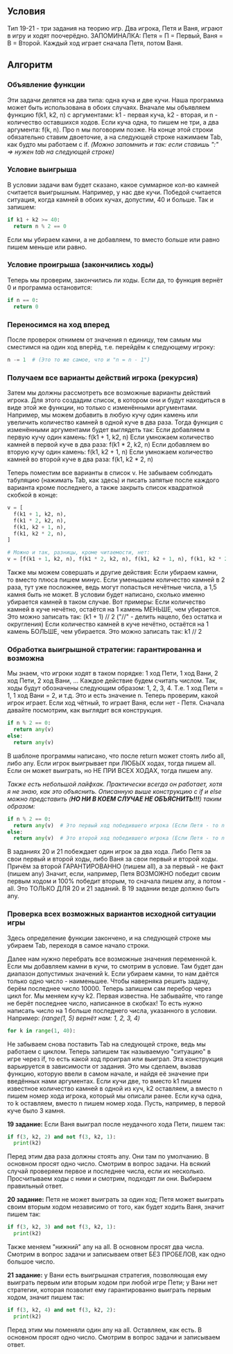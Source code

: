 ## Условия

Тип 19-21 - три задания на теорию игр.
Два игрока, Петя и Ваня, играют в игру и ходят поочерёдно.
ЗАПОМИНАЛКА: Петя = П = Первый, Ваня = В = Второй. Каждый ход играет сначала Петя, потом Ваня.

## Алгоритм

### Объявление функции

Эти задачи делятся на два типа: одна куча и две кучи. Наша программа может быть использована в обоих случаях.
Вначале мы объявляем функцию f(k1, k2, n) с аргументами: k1 - первая куча, k2 - вторая,
и n - количество оставшихся ходов.
Если куча одна, то пишем не три, а два аргумента: f(k, n). Про n мы поговорим позже.
На конце этой строки обязательно ставим двоеточие, а на следующей строке нажимаем Tab, как будто мы работаем с if.
_(Можно запомнить и так: если ставишь ":" => нужен tab на следующей строке)_

### Условие выигрыша

В условии задачи вам будет сказано, какое суммарное кол-во камней считается выигрышным.
Например, у нас две кучи. Победой считается ситуация, когда камней в обоих кучах, допустим, 40 и больше. Так и запишем:
```python
if k1 + k2 >= 40:
  return n % 2 == 0
```
Если мы убираем камни, а не добавляем, то вместо больше или равно пишем меньше или равно.

### Условие проигрыша (закончились ходы)

Теперь мы проверим, закончились ли ходы. Если да, то функция вернёт 0 и программа остановится:
```python
if n == 0:
  return 0
```

### Переносимся на ход вперед

После проверок отнимем от значения n единицу, тем самым мы сместимся на один ход вперёд,
т.е. перейдём к следующему игроку:
```python
n -= 1  # (Это то же самое, что и "n = n - 1")
```

### Получаем все варианты действий игрока (рекурсия)

Затем мы должны рассмотреть все возможные варианты действий игрока. Для этого создадим список,
в котором они и будут находиться в виде этой же функции, но только с изменёнными аргументами.
Например, мы можем добавить в любую кучу один камень или увеличить количество камней в одной куче в два раза.
Тогда функция с изменёнными аргументами будет выглядеть так:
Если добавляем в первую кучу один камень: f(k1 + 1, k2, n)
Если умножаем количество камней в первой куче в два раза: f(k1 * 2, k2, n)
Если добавляем во вторую кучу один камень: f(k1, k2 + 1, n)
Если умножаем количество камней во второй куче в два раза: f(k1, k2 * 2, n)

Теперь поместим все варианты в список v.
Не забываем соблюдать табуляцию (нажимать Tab, как здесь) и писать запятые после каждого варианта кроме последнего,
а также закрыть список квадратной скобкой в конце:
```python
v = [
  f(k1 + 1, k2, n),
  f(k1 * 2, k2, n),
  f(k1, k2 + 1, n),
  f(k1, k2 * 2, n),
]

# Можно и так, разницы, кроме читаемости, нет:
v = [f(k1 + 1, k2, n), f(k1 * 2, k2, n), f(k1, k2 + 1, n), f(k1, k2 * 2, n)]
```

Также мы можем совершать и другие действия:
Если убираем камни, то вместо плюса пишем минус.
Если уменьшаем количество камней в 2 раза, тут уже посложнее, ведь могут попасться нечётные числа,
а 1,5 камня быть не может.
В условии будет написано, сколько именно убирается камней в таком случае. Вот примеры:
Если количество камней в куче нечётно, остаётся на 1 камень МЕНЬШЕ, чем убирается.
Это можно записать так: (k1 + 1) // 2   ("//" - делить нацело, без остатка и округления)
Если количество камней в куче нечётно, остаётся на 1 камень БОЛЬШЕ, чем убирается. Это можно записать так: k1 // 2

### Обработка выигрышной стратегии: гарантированна и возможна

Мы знаем, что игроки ходят в таком порядке: 1 ход Пети, 1 ход Вани, 2 ход Пети, 2 ход Вани, ...
Каждое действие будем считать числом. Так, ходы будут обозначены следующим образом: 1, 2, 3, 4.
Т.е. 1 ход Пети = 1, 1 ход Вани = 2, и т.д. Это и есть значение n.
Теперь проверим, какой игрок играет. Если ход чётный, то играет Ваня, если нет - Петя.
Сначала давайте посмотрим, как выглядит вся конструкция.
```python
if n % 2 == 0:
  return any(v)
else:
  return any(v)
```

В шаблоне программы написано, что после return может стоять либо all, либо any.
Если игрок выигрывает при ЛЮБЫХ ходах, тогда пишем all. Если он может выиграть, но НЕ ПРИ ВСЕХ ХОДАХ, тогда пишем any.

_Также есть небольшой лайфхак. Практически всегда он работает, хотя я не знаю, как это объяснить.
Описанную выше конструкцию с if и else можно представить (__НО НИ В КОЕМ СЛУЧАЕ НЕ ОБЪЯСНИТЬ!!!__) таким образом:_
```python
if n % 2 == 0:
  return any(v)  # Это первый ход победившего игрока (Если Петя - то n = 1, а если Ваня, то n = 2)
else:
  return any(v)  # Это второй ход победившего игрока (Если Петя - то n = 3, а если Ваня, то n = 4)
```

В заданиях 20 и 21 побеждает один игрок за два хода. Либо Петя за свои первый и второй ходы,
либо Ваня за свои первый и второй ходы. Причём за второй ГАРАНТИРОВАННО (пишем all), а за первый - не факт (пишем any)
Значит, если, например, Петя ВОЗМОЖНО победит своим первым ходом и 100% победит вторым,
то сначала пишем any, а потом - all.
Это ТОЛЬКО ДЛЯ 20 и 21 заданий. В 19 задании везде должно быть any.

### Проверка всех возможных вариантов исходной ситуации игры

Здесь определение функции закончено, и на следующей строке мы убираем Tab, переходя в самое начало строки.

Далее нам нужно перебрать все возможные значения переменной k.
Если мы добавляем камни в кучи, то смотрим в условие. Там будет дан диапазон допустимых значений k.
Если убираем камни, то нам даётся только одно число - наименьшее. Чтобы наверняка решить задачу,
берём последнее число 10000.
Теперь запишем сам перебор через цикл for. Мы меняем кучу k2. Первая известна.
Не забывайте, что range не берёт последнее число, написанное в скобках!
То есть нужно написать число на 1 больше последнего числа, указанного в условии. Например:
_(range(1, 5) вернёт нам: 1, 2, 3, 4)_
```python
for k in range(1, 40):
```

Не забываем снова поставить Tab на следующей строке, ведь мы работаем с циклом.
Теперь запишем так называемую "ситуацию" в игре через if, то есть какой ход проиграл или выиграл.
Эта конструкция варьируется в зависимости от задания.
Это мы сделаем, вызвав функцию, которую ввели в самом начале, и найдя её значение при введённых нами аргументах.
Если кучи две, то вместо k1 пишем известное количество камней в одной из куч, k2 оставляем,
а вместо n пишем номер хода игрока, который мы описали ранее.
Если куча одна, то k оставляем, вместо n пишем номер хода.
Пусть, например, в первой куче было 3 камня.

__19 задание:__ Если Ваня выиграл после неудачного хода Пети, пишем так:
```python
if f(3, k2, 2) and not f(3, k2, 1):
  print(k2)
```
Перед этим два раза должны стоять any. Они там по умолчанию.
В основном просят одно число. Смотрим в вопрос задачи. На всякий случай проверяем первое и последнее числа,
если их несколько. Просчитываем ходы с ними и смотрим, подходят ли они. Выбираем правильный ответ.

__20 задание:__ Петя не может выиграть за один ход; Петя может выиграть своим вторым ходом независимо от того,
как будет ходить Ваня, значит пишем так:
```python
if f(3, k2, 3) and not f(3, k2, 1):
  print(k2)
```
Также меняем "нижний" any на all.
В основном просят два числа. Смотрим в вопрос задачи и записываем ответ БЕЗ ПРОБЕЛОВ, как одно большое число.

__21 задание:__ у Вани есть выигрышная стратегия, позволяющая ему выиграть первым или вторым ходом при любой игре Пети;
у Вани нет стратегии, которая позволит ему гарантированно выиграть первым ходом, значит пишем так:
```python
if f(3, k2, 4) and not f(3, k2, 2):
  print(k2)
```
Перед этим мы поменяли один any на all. Оставляем, как есть.
В основном просят одно число. Смотрим в вопрос задачи и записываем ответ.
